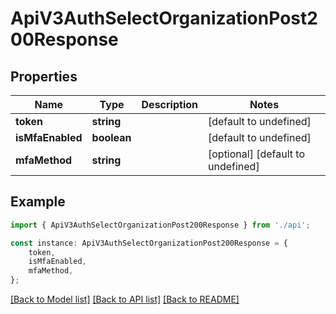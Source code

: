 # ApiV3AuthSelectOrganizationPost200Response


## Properties

Name | Type | Description | Notes
------------ | ------------- | ------------- | -------------
**token** | **string** |  | [default to undefined]
**isMfaEnabled** | **boolean** |  | [default to undefined]
**mfaMethod** | **string** |  | [optional] [default to undefined]

## Example

```typescript
import { ApiV3AuthSelectOrganizationPost200Response } from './api';

const instance: ApiV3AuthSelectOrganizationPost200Response = {
    token,
    isMfaEnabled,
    mfaMethod,
};
```

[[Back to Model list]](../README.md#documentation-for-models) [[Back to API list]](../README.md#documentation-for-api-endpoints) [[Back to README]](../README.md)
